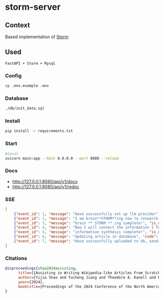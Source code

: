 # storm-server

## Context
Based implementation of [Storm](https://github.com/stanford-oval/storm)

## Used
```
FastAPI + Storm + Mysql
```

### Config
```sh
cp .env.example .env
```

### Database
```sh
./db/init_data.sql
```

### Install
```sh
pip install -r requirements.txt
```

### Start
```sh
#local
uvicorn main:app --host 0.0.0.0 --port 8080 --reload
```

### Docs
* http://127.0.0.1:8080/api/v1/docs
* http://127.0.0.1:8080/api/v1/redoc


### SSE
```json
[
    {"event_id": 1, "message": "Have successfully set up llm provider", "is_done": false, "code": 200},
    {"event_id": 2, "message": "I am brain**STORM**ing now to research the topic. (This may take 2-3 minutes.)", "is_done": false, "code": 200},
    {"event_id": 3, "message": "brain ** STORM ** ing complete!", "is_done": false, "code": 200},
    {"event_id": 4, "message": "Now I will connect the information I found for your reference. (This may take 4-5 minutes.)", "is_done": false, "code": 200},
    {"event_id": 5, "message": "information synthesis complete!", "is_done": false, "code": 200},
    {"event_id": 6, "message": "Updating article in database", "code": 200, "is_done": false},
    {"event_id": 7, "message": "Have successfully uploaded to db, sending article content back!", "is_done": true, "code": 200}
]
```


### Citations
```bibtex
@inproceedings{shao2024assisting,
      title={{Assisting in Writing Wikipedia-like Articles From Scratch with Large Language Models}}, 
      author={Yijia Shao and Yucheng Jiang and Theodore A. Kanell and Peter Xu and Omar Khattab and Monica S. Lam},
      year={2024},
      booktitle={Proceedings of the 2024 Conference of the North American Chapter of the Association for Computational Linguistics: Human Language Technologies, Volume 1 (Long and Short Papers)}
}
```